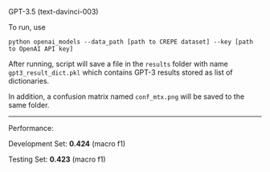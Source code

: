 GPT-3.5 (text-davinci-003) 

To run, use

```
python openai_models --data_path [path to CREPE dataset] --key [path to OpenAI API key]
```

After running, script will save a file in the `results` folder with name `gpt3_result_dict.pkl` which contains GPT-3 results stored as list of dictionaries. 

In addition, a confusion matrix named `conf_mtx.png` will be saved to the same folder.

---

Performance:

Development Set: __0.424__ (macro f1)

Testing Set: __0.423__ (macro f1)

